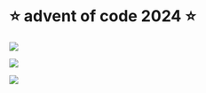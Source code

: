 # ⭐️ advent of code 2024 ⭐️

![](https://img.shields.io/badge/day%20📅-16-blue)
  
![](https://img.shields.io/badge/stars%20⭐-26-yellow)
  
![](https://img.shields.io/badge/days%20completed-12-red)
